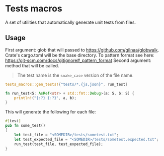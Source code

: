 # Tests macros

A set of utilities that automatically generate unit tests from files.

## Usage

First argument: glob that will passed to https://github.com/gilnaa/globwalk. Crate's cargo.toml will be the base directory. To pattern format see here: https://git-scm.com/docs/gitignore#_pattern_format
Second argument: method that will be called.

> The test name is the `snake_case` version of the file name.

```rust
tests_macros::gen_tests!{"tests/*.{js,json}", run_test}

fn run_test<S: AsRef<str> + std::fmt::Debug>(a: S, b: S) {
    println!("{:?} {:?}", a, b);
}
```

This will generate the following for each file:

```rust
#[test]
pub fn some_test()
{
    let test_file = "<SOMEDIR>/tests/sometest.txt";
    let test_expected_file = "<SOMEDIR>/tests/sometest.expected.txt";
    run_test(test_file, test_expected_file);
}
```
